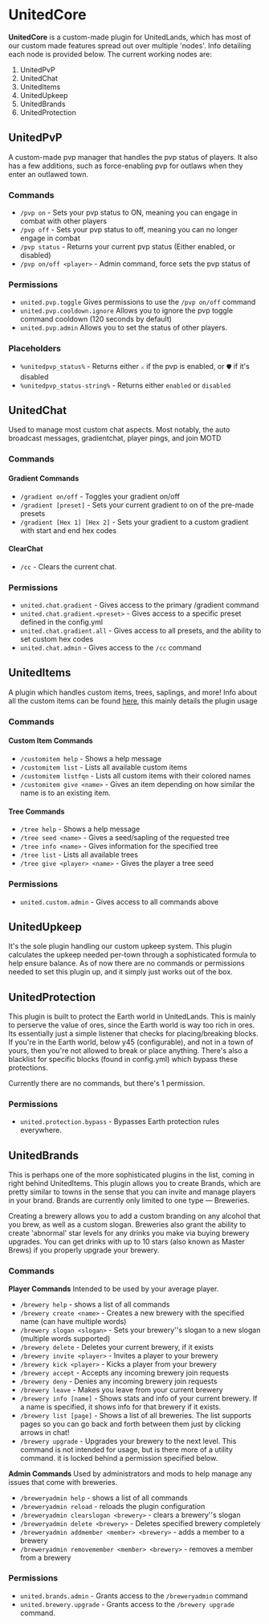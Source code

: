 # UnitedCore

**UnitedCore** is a custom-made plugin for UnitedLands, which has most of our custom made features spread out over multiple 'nodes'. Info detailing each node is provided below. The current working nodes are:
  1. UnitedPvP
  2. UnitedChat
  3. UnitedItems
  4. UnitedUpkeep
  5. UnitedBrands
  6. UnitedProtection

## UnitedPvP
A custom-made pvp manager that handles the pvp status of players. It also has a few additions, such as force-enabling pvp for outlaws when they enter an outlawed town. 

### Commands
- `/pvp on` - Sets your pvp status to ON, meaning you can engage in combat with other players
- `/pvp off` - Sets your pvp status to off, meaning you can no longer engage in combat
- `/pvp status` - Returns your current pvp status (Either enabled, or disabled) 
- `/pvp on/off <player>` - Admin command, force sets the pvp status of <player>

### Permissions
  - `united.pvp.toggle` Gives permissions to use the `/pvp on/off` command
  - `united.pvp.cooldown.ignore` Allows you to ignore the pvp toggle command cooldown (120 seconds by default)
  - `united.pvp.admin` Allows you to set the status of other players. 
  
### Placeholders
  - `%unitedpvp_status%` - Returns either `⚔` if the pvp is enabled, or `🛡` if it's disabled
  - `%unitedpvp_status-string%` - Returns either `enabled` or `disabled`

## UnitedChat
  Used to manage most custom chat aspects. Most notably, the auto broadcast messages, gradientchat, player pings, and join MOTD 
  
  ### Commands
  #### Gradient Commands
  - `/gradient on/off` - Toggles your gradient on/off
  - `/gradient [preset]` - Sets your current gradient to on of the pre-made presets 
  - `/gradient [Hex 1] [Hex 2]` - Sets your gradient to a custom gradient with start and end hex codes
  #### ClearChat
  - `/cc` - Clears the current chat.
  
  ### Permissions
  - `united.chat.gradient` - Gives access to the primary /gradient command
  - `united.chat.gradient.<preset>` - Gives access to a specific preset defined in the config.yml
  - `united.chat.gradient.all` - Gives access to all presets, and the ability to set custom hex codes
  - `united.chat.admin` - Gives access to the `/cc` command 

  ## UnitedItems
  A plugin which handles custom items, trees, saplings, and more! Info about all the custom items can be found [here](https://github.com/UnitedLands/community/wiki/Custom-Items), this mainly details the plugin usage
  
  
  ### Commands
  #### Custom Item Commands
  - `/customitem help` - Shows a help message
  - `/customitem list` - Lists all available custom items
  - `/customitem listfqn` - Lists all custom items with their colored names
  - `/customitem give <name>` - Gives an item depending on how similar the name is to an existing item.
  #### Tree Commands
  - `/tree help` - Shows a help message
  - `/tree seed <name>` - Gives a seed/sapling of the requested tree
  - `/tree info <name>` - Gives information for the specified tree
  - `/tree list` - Lists all available trees 
  - `/tree give <player> <name>` - Gives the player a tree seed
  
  ### Permissions
  - `united.custom.admin` - Gives access to all commands above 

  ## UnitedUpkeep
  It's the sole plugin handling our custom upkeep system. This plugin calculates the upkeep needed per-town through a sophisticated formula to help ensure balance. As of now there are no commands or permissions needed to set this plugin up, and it simply just works out of the box. 
  
  ## UnitedProtection
  This plugin is built to protect the Earth world in UnitedLands. This is mainly to perserve the value of ores, since the Earth world is way too rich in ores. Its essentially just a simple listener that checks for placing/breaking blocks. If you're in the Earth world, below y45 (configurable), and not in a town of yours, then you're not allowed to break or place anything. There's also a blacklist for specific blocks (found in config.yml) which bypass these protections. 
  
  Currently there are no commands, but there's 1 permission. 
  
  ### Permissions
  - `united.protection.bypass` - Bypasses Earth protection rules everywhere. 
  
  ## UnitedBrands
  This is perhaps one of the more sophisticated plugins in the list, coming in right behind UnitedItems. This plugin allows you to create Brands, which are pretty similar to towns in the sense that you can invite and manage players in your brand. Brands are currently only limited to one type — Breweries. 
  
  Creating a brewery allows you to add a custom branding on any alcohol that you brew, as well as a custom slogan. Breweries also grant the ability to create 'abnormal' star levels for any drinks you make via buying brewery upgrades. You can get drinks with up to 10 stars (also known as Master Brews) if you properly upgrade your brewery. 
  
  ### Commands
  **Player Commands** 
  Intended to be used by your average player. 
  - `/brewery help` - shows a list of all commands
  - `/brewery create <name>` - Creates a new brewery with the specified name (can have multiple words)
  - `/brewery slogan <slogan>` - Sets your brewery''s slogan to a new slogan (multiple words supported)
  - `/brewery delete` - Deletes your current brewery, if it exists
  - `/brewery invite <player>` - Invites a player to your brewery
  - `/brewery kick <player>` - Kicks a player from your brewery
  - `/brewery accept` - Accepts any incoming brewery join requests
  - `/brewery deny` - Denies any incoming brewery join requests
  - `/brewery leave` - Makes you leave from your current brewery
  - `/brewery info [name]` - Shows stats and info of your current brewery. If a name is specified, it shows info for that brewery if it exists.
  - `/brewery list [page]` - Shows a list of all breweries. The list supports pages so you can go back and forth between them just by clicking arrows in chat!
  - `/brewery upgrade` - Upgrades your brewery to the next level. This command is not intended for usage, but is there more of a utility command. it is locked behind a permission specified below. 
  
  **Admin Commands**
  Used by administrators and mods to help manage any issues that come with breweries. 
  - `/breweryadmin help` - shows a list of all commands
  - `/breweryadmin reload` - reloads the plugin configuration
  - `/breweryadmin clearslogan <brewery>` - clears a brewery''s slogan
  - `/breweryadmin delete <brewery>` - Deletes specified brewery completely
  - `/breweryadmin addmember <member> <brewery>` - adds a member to a brewery
  - `/breweryadmin removemember <member> <brewery>` - removes a member from a brewery
  
  ### Permissions
  - `united.brands.admin` - Grants access to the `/breweryadmin` command
  - `united.brewery.upgrade` - Grants access to the `/brewery upgrade` command.
  
  
